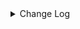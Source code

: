 <details><summary> Change Log </summary>

| Change | Commit | Version |
| --- | --- | --- |
|[Feature][connector-doris] Added case-sensitive feature for table and column names|https://github.com/apache/seatunnel/commit/|2.3.11|
|[Improve] doris options (#8745)|https://github.com/apache/seatunnel/commit/268d76cbf3|2.3.10|
|[Improve] restruct connector common options (#8634)|https://github.com/apache/seatunnel/commit/f3499a6eeb|2.3.10|
|[Fix][Connector-V2] fix starRocks automatically creates tables with comment (#8568)|https://github.com/apache/seatunnel/commit/c4cb1fc4a3|2.3.10|
|[Fix][Connector-V2] Fixed adding table comments (#8514)|https://github.com/apache/seatunnel/commit/edca75b0d6|2.3.10|
|[Fix][Doris] Fix catalog not closed (#8415)|https://github.com/apache/seatunnel/commit/2d1db66b9f|2.3.9|
|[Feature][Connector-V2[Doris]Support sink ddl (#8250)|https://github.com/apache/seatunnel/commit/ecd8269f2e|2.3.9|
|[Feature][Connector-V2]Support Doris Fe Node HA (#8311)|https://github.com/apache/seatunnel/commit/3e86102f47|2.3.9|
|[Feature][Core] Support read arrow data (#8137)|https://github.com/apache/seatunnel/commit/4710ea0f8d|2.3.9|
|[Feature][Clickhouse] Support sink savemode  (#8086)|https://github.com/apache/seatunnel/commit/e6f92fd79b|2.3.9|
|[Improve][dist]add shade check rule (#8136)|https://github.com/apache/seatunnel/commit/51ef800016|2.3.9|
|[Feature][Doris] Support multi-table source read (#7895)|https://github.com/apache/seatunnel/commit/10c37acb34|2.3.9|
|[Improve][Connector-V2] Add doris/starrocks create table with comment (#7847)|https://github.com/apache/seatunnel/commit/207b8c16fd|2.3.9|
|[Feature][Restapi] Allow metrics information to be associated to logical plan nodes (#7786)|https://github.com/apache/seatunnel/commit/6b7c53d03c|2.3.9|
|[Fixbug] doris custom sql work (#7464)|https://github.com/apache/seatunnel/commit/5c6a7c6984|2.3.8|
|[Improve][API] Move catalog open to SaveModeHandler (#7439)|https://github.com/apache/seatunnel/commit/8c2c5c79a1|2.3.8|
|[Improve][Connector-V2] Close all ResultSet after used (#7389)|https://github.com/apache/seatunnel/commit/853e973212|2.3.8|
|Revert &quot;[Fix][Connector-V2] Fix doris primary key order and fields order are inconsistent (#7377)&quot; (#7402)|https://github.com/apache/seatunnel/commit/bb72d91770|2.3.8|
|[Fix][Connector-V2] Fix doris primary key order and fields order are inconsistent (#7377)|https://github.com/apache/seatunnel/commit/464da8fb9b|2.3.7|
|[Bugfix][Doris-connector] Fix Json serialization, null value causes data error problem|https://github.com/apache/seatunnel/commit/7b19df585f|2.3.7|
|[Improve][Connector-V2] Improve doris error msg (#7343)|https://github.com/apache/seatunnel/commit/16950a67cd|2.3.7|
|[Fix][Doris] Fix the abnormality of deleting data in CDC scenario. (#7315)|https://github.com/apache/seatunnel/commit/bb2c912404|2.3.7|
|fix [Bug] Unable to create a source for identifier &#x27;Iceberg&#x27;. #7182 (#7279)|https://github.com/apache/seatunnel/commit/4897491708|2.3.7|
|[Fix][Connector-V2] Fix doris TRANSFER_ENCODING header error (#7267)|https://github.com/apache/seatunnel/commit/d886495584|2.3.6|
|[Improve][Doris Connector] Unified serialization method,Use RowToJsonConverter and TextSerializationSchema (#7229)|https://github.com/apache/seatunnel/commit/4b3af9bef4|2.3.6|
|[Feature][Core] Support using upstream table placeholders in sink options and auto replacement (#7131)|https://github.com/apache/seatunnel/commit/c4ca74122c|2.3.6|
|[Improve][Zeta] Move SaveMode behavior to master (#6843)|https://github.com/apache/seatunnel/commit/80cf91318d|2.3.6|
|[bugFix][Connector-V2][Doris] The multi-FE configuration is supported (#6341)|https://github.com/apache/seatunnel/commit/b6d075194b|2.3.6|
|[Feature][Doris] Add Doris type converter (#6354)|https://github.com/apache/seatunnel/commit/5189991843|2.3.6|
|[Improve] Improve doris create table template default value (#6720)|https://github.com/apache/seatunnel/commit/bd64740314|2.3.6|
|[Bug Fix] Sink Doris error status(#6753) (#6755)|https://github.com/apache/seatunnel/commit/0ce2c0f220|2.3.6|
|[Improve] Improve doris stream load client side error message (#6688)|https://github.com/apache/seatunnel/commit/007a9940e3|2.3.6|
|[Fix][Connector-v2] Fix the sql statement error of create table for doris and starrocks (#6679)|https://github.com/apache/seatunnel/commit/88263cd69f|2.3.6|
|[Fix][Connector-V2] Fixed doris/starrocks create table sql parse error (#6580)|https://github.com/apache/seatunnel/commit/f2ed1fbde0|2.3.5|
|[Fix][Connector-V2] Fix doris sink can not be closed when stream load not read any data (#6570)|https://github.com/apache/seatunnel/commit/341615f488|2.3.5|
|[Fix][Connector-V2] Fix connector support SPI but without no args constructor (#6551)|https://github.com/apache/seatunnel/commit/5f3c9c36a5|2.3.5|
|[Improve] Add SaveMode log of process detail (#6375)|https://github.com/apache/seatunnel/commit/b0d70ce224|2.3.5|
|[Feature] Support nanosecond in Doris DateTimeV2 type (#6358)|https://github.com/apache/seatunnel/commit/76967066bf|2.3.5|
|[Fix][Connector-V2] Fix doris source select fields loss primary key information (#6339)|https://github.com/apache/seatunnel/commit/78abe2f202|2.3.5|
|[Improve][API] Unify type system api(data &amp; type) (#5872)|https://github.com/apache/seatunnel/commit/b38c7edcc9|2.3.5|
|[Fix] Fix doris stream load failed not reported error (#6315)|https://github.com/apache/seatunnel/commit/a09a5a2bb8|2.3.5|
|[Improve][Connector-V2] Doris stream load use FE instead of BE (#6235)|https://github.com/apache/seatunnel/commit/0a7acdce95|2.3.4|
|[Feature][Connector-V2][Doris] Add Doris ConnectorV2 Source (#6161)|https://github.com/apache/seatunnel/commit/fc2d80382a|2.3.4|
|[Improve] Improve doris sink to random use be (#6132)|https://github.com/apache/seatunnel/commit/869417660e|2.3.4|
|[Feature] Support SaveMode on Doris (#6085)|https://github.com/apache/seatunnel/commit/b2375fffe8|2.3.4|
|[Improve] Add batch flush in doris sink (#6024)|https://github.com/apache/seatunnel/commit/2c5b48e907|2.3.4|
|[Fix] Fix DorisCatalog not implement `name` method (#5988)|https://github.com/apache/seatunnel/commit/d4a323efef|2.3.4|
|[Feature][Catalog] Doris Catalog (#5175)|https://github.com/apache/seatunnel/commit/1d3e335d8e|2.3.4|
|[Improve][Common] Introduce new error define rule (#5793)|https://github.com/apache/seatunnel/commit/9d1b2582b2|2.3.4|
|[Improve] Remove use `SeaTunnelSink::getConsumedType` method and mark it as deprecated (#5755)|https://github.com/apache/seatunnel/commit/8de7408100|2.3.4|
|[Improve][Connector] Add field name to `DataTypeConvertor` to improve error message (#5782)|https://github.com/apache/seatunnel/commit/ab60790f0d|2.3.4|
|[Chore] Using try-with-resources to simplify the code. (#4995)|https://github.com/apache/seatunnel/commit/d0aff52425|2.3.4|
|[Fix] Fix RestService report NullPointerException (#5319)|https://github.com/apache/seatunnel/commit/5d4b319477|2.3.4|
|[feature][doris] Doris factory type (#5061)|https://github.com/apache/seatunnel/commit/d952cea43c|2.3.3|
|[Bug][connector-v2][doris] add streamload Content-type for doris URLdecode error (#4880)|https://github.com/apache/seatunnel/commit/1b91816021|2.3.3|
|[Bug][Connector-V2][Doris] update last checkpoint id when doing snapshot (#4881)|https://github.com/apache/seatunnel/commit/0360e7e518|2.3.2|
|[Improve] Add a jobId to the doris label to distinguish between tasks (#4839)|https://github.com/apache/seatunnel/commit/6672e94077|2.3.2|
|[BUG][Doris] Add a jobId to the doris label to distinguish between tasks (#4853)|https://github.com/apache/seatunnel/commit/20ee2faecf|2.3.2|
|[Improve][Connector-V2][Doris]Remove serialization code that is no longer used (#4313)|https://github.com/apache/seatunnel/commit/0c0e5f978e|2.3.1|
|[Improve][Connector-V2][Doris] Refactor some Doris Sink code as well as support 2pc and cdc (#4235)|https://github.com/apache/seatunnel/commit/7c4005af85|2.3.1|
|[Hotfix][Connector][Doris] Fix Content Length header already present (#4277)|https://github.com/apache/seatunnel/commit/df82b77153|2.3.1|
|[Improve][build] Give the maven module a human readable name (#4114)|https://github.com/apache/seatunnel/commit/d7cd601051|2.3.1|
|[Improve][Project] Code format with spotless plugin. (#4101)|https://github.com/apache/seatunnel/commit/a2ab166561|2.3.1|
|[Improve][Connector-V2][Doris] Change Doris Config Prefix (#3856)|https://github.com/apache/seatunnel/commit/16e39a506b|2.3.1|
|[Feature][Connector-V2][Doris] Add Doris StreamLoad sink connector (#3631)|https://github.com/apache/seatunnel/commit/72158be395|2.3.0|

</details>
